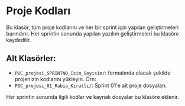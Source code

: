 # Proje Kodları

Bu klasör, tüm proje kodlarını ve her bir sprint için yapılan geliştirmeleri barındırır. Her sprintin sonunda yapılan yazılım geliştirmeleri bu klasöre kaydedilir.

## Alt Klasörler:
- `POC_projesi_SPRINTNO_Isim_Soyisim/`: formatında olacak şekilde projenizin kodlarını yükleyin.
Örn:
- `POC_projesi_01_Rabia_Kıratlı/`: Sprint 01'e ait proje dosyaları.



Her sprintin sonunda ilgili kodlar ve kaynak dosyalar bu klasöre eklenir.
